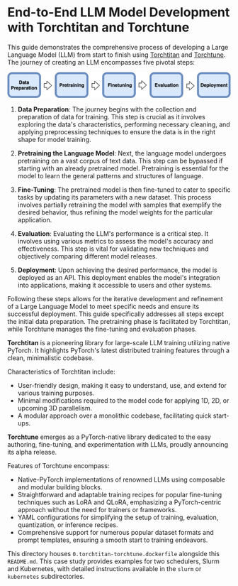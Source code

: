# End-to-End LLM Model Development with Torchtitan and Torchtune <!-- omit in toc -->

This guide demonstrates the comprehensive process of developing a Large Language Model (LLM) from start to finish using [Torchtitan](https://github.com/pytorch/torchtitan) and [Torchtune](https://github.com/pytorch/torchtune). The journey of creating an LLM encompasses five pivotal steps:

![LLMOps](docs/LLMOps.png)

1. **Data Preparation**: The journey begins with the collection and preparation of data for training. This step is crucial as it involves exploring the data's characteristics, performing necessary cleaning, and applying preprocessing techniques to ensure the data is in the right shape for model training.

2. **Pretraining the Language Model**: Next, the language model undergoes pretraining on a vast corpus of text data. This step can be bypassed if starting with an already pretrained model. Pretraining is essential for the model to learn the general patterns and structures of language.

3. **Fine-Tuning**: The pretrained model is then fine-tuned to cater to specific tasks by updating its parameters with a new dataset. This process involves partially retraining the model with samples that exemplify the desired behavior, thus refining the model weights for the particular application.

4. **Evaluation**: Evaluating the LLM's performance is a critical step. It involves using various metrics to assess the model's accuracy and effectiveness. This step is vital for validating new techniques and objectively comparing different model releases.

5. **Deployment**: Upon achieving the desired performance, the model is deployed as an API. This deployment enables the model's integration into applications, making it accessible to users and other systems.

Following these steps allows for the iterative development and refinement of a Large Language Model to meet specific needs and ensure its successful deployment. This guide specifically addresses all steps except the initial data preparation. The pretraining phase is facilitated by Torchtitan, while Torchtune manages the fine-tuning and evaluation phases.


**Torchtitan** is a pioneering library for large-scale LLM training utilizing native PyTorch. It highlights PyTorch's latest distributed training features through a clean, minimalistic codebase.

Characteristics of Torchtitan include:

* User-friendly design, making it easy to understand, use, and extend for various training purposes.
* Minimal modifications required to the model code for applying 1D, 2D, or upcoming 3D parallelism.
* A modular approach over a monolithic codebase, facilitating quick start-ups.

**Torchtune** emerges as a PyTorch-native library dedicated to the easy authoring, fine-tuning, and experimentation with LLMs, proudly announcing its alpha release.

Features of Torchtune encompass:

* Native-PyTorch implementations of renowned LLMs using composable and modular building blocks.
* Straightforward and adaptable training recipes for popular fine-tuning techniques such as LoRA and QLoRA, emphasizing a PyTorch-centric approach without the need for trainers or frameworks.
* YAML configurations for simplifying the setup of training, evaluation, quantization, or inference recipes.
* Comprehensive support for numerous popular dataset formats and prompt templates, ensuring a smooth start to training endeavors.

This directory houses `0.torchtitan-torchtune.dockerfile` alongside this `README.md`. This case study provides examples for two schedulers, Slurm and Kubernetes, with detailed instructions available in the `slurm` or `kubernetes` subdirectories.


